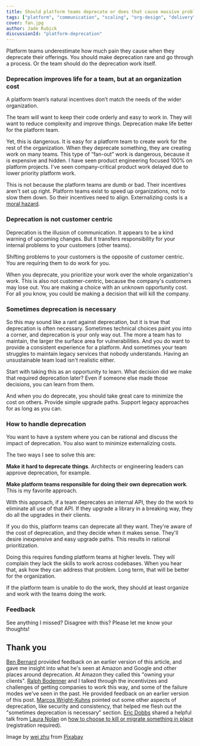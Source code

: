 ```yaml
---
title: Should platform teams deprecate or does that cause massive problems?
tags: ["platform", "communication", "scaling", "org-design", "delivery", "velocity", "platform-engineering"]
cover: fan.jpg
author: Jade Rubick
discussionId: "platform-deprecation"
---
```


<re-img src="fan.jpg"></re-img>

Platform teams underestimate how much pain they cause when they deprecate their offerings. You should make deprecation rare and go through a process. Or the team should do the deprecation work itself.

### Deprecation improves life for a team, but at an organization cost

A platform team’s natural incentives don’t match the needs of the wider organization. 

The team will want to keep their code orderly and easy to work in. They will want to reduce complexity and improve things. Deprecation make life better for the platform team. 

Yet, this is dangerous. It is easy for a platform team to create work for the rest of the organization. When they deprecate something, they are creating work on many teams. This type of “fan-out” work is dangerous, because it is expensive and hidden. I have seen product engineering focused 100% on platform projects. I've seen  company-critical product work delayed due to lower priority platform work.

This is not because the platform teams are dumb or bad. Their incentives aren't set up right. Platform teams exist to speed up organizations, not to slow them down. So their incentives need to align. Externalizing costs is a [moral hazard](https://en.wikipedia.org/wiki/Moral_hazard). 

### Deprecation is not customer centric

Deprecation is the illusion of communication. It appears to be a kind warning of upcoming changes. But it transfers responsibility for your internal problems to your customers (other teams). 

Shifting problems to your customers is the opposite of customer centric. You are requiring them to do work for you. 

When you deprecate, you prioritize your work over the whole organization's work. This is also not customer-centric, because the company's customers may lose out. You are making a choice with an unknown opportunity cost. For all you know, you could be making a decision that will kill the company.

### Sometimes deprecation is necessary

So this may sound like a rant against deprecation, but it is true that deprecation is often necessary. Sometimes technical choices paint you into a corner, and deprecation is your only way out. The more a team has to maintain, the larger the surface area for vulnerabilities. And you do want to provide a consistent experience for a platform. And sometimes your team struggles to maintain legacy services that nobody understands. Having an unsustainable team load isn't realistic either.

Start with taking this as an opportunity to learn. What decision did we make that required deprecation later? Even if someone else made those decisions, you can learn from them. 

And when you do deprecate, you should take great care to minimize the cost on others. Provide simple upgrade paths. Support legacy approaches for as long as you can. 

### How to handle deprecation

You want to have a system where you can be rational and discuss the impact of deprecation. You also want to minimize externalizing costs.

The two ways I see to solve this are:

**Make it hard to deprecate things**. Architects or engineering leaders can approve deprecation, for example. 

**Make platform teams responsible for doing their own deprecation work**. This is my favorite approach. 

With this approach, if a team deprecates an internal API, they do the work to eliminate all use of that API. If they upgrade a library in a breaking way, they do all the upgrades in their clients. 

If you do this, platform teams can deprecate all they want. They're aware of the cost of deprecation, and they decide when it makes sense. They'll desire inexpensive and easy upgrade paths. This results in rational prioritization.

Doing this requires funding platform teams at higher levels. They will complain they lack the skills to work across codebases. When you hear that, ask how they can address that problem. Long term, that will be better for the organization.

If the platform team is unable to do the work, they should at least organize and work with the teams doing the work.

### Feedback

See anything I missed? Disagree with this? Please let me know your thoughts!

## Thank you

[Ben Bernard](https://www.linkedin.com/in/bernardben/) provided feedback on an earlier version of this article, and gave me insight into what he's seen at Amazon and Google and other places around deprecation. At Amazon they called this "owning your clients". [Ralph Bodenner](https://www.linkedin.com/in/ralphbodenner/) and I talked through the incentivizes and challenges of getting companies to work this way, and some of the failure modes we've seen in the past. He provided feedback on an earlier version of this post. [Marcos Wright-Kuhns](https://www.linkedin.com/in/marcoswk/) pointed out some other aspects of deprecation, like security and consistency, that helped me flesh out the "sometimes deprecation is necessary" section. [Eric Dobbs](https://www.linkedin.com/in/dobbse/) shared a helpful talk from [Laura Nolan](https://www.linkedin.com/in/laura-nolan-bb7429/) on [how to choose to kill or migrate something in place](https://leaddev.com/leaddev-live/kill-it-fire-or-not-kill-it-fire) (registration required). 

Image by <a href="https://pixabay.com/users/zhuwei06191973-11952162/?utm_source=link-attribution&amp;utm_medium=referral&amp;utm_campaign=image&amp;utm_content=5409293">wei zhu</a> from <a href="https://pixabay.com/?utm_source=link-attribution&amp;utm_medium=referral&amp;utm_campaign=image&amp;utm_content=5409293">Pixabay</a>